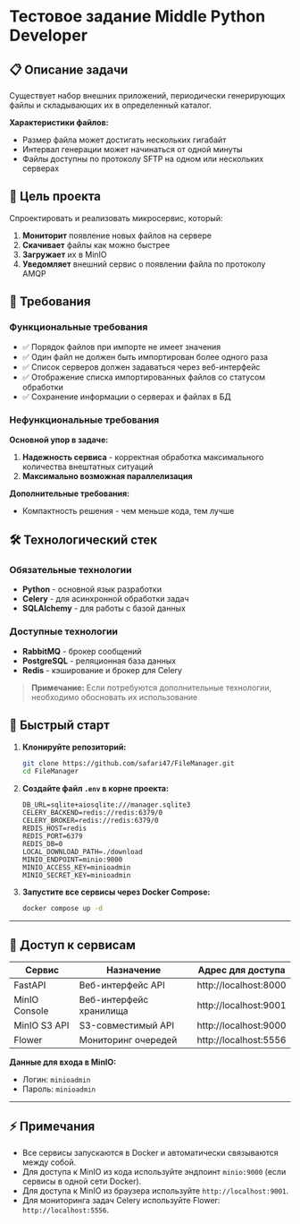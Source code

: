 # Тестовое задание Middle Python Developer

## 📋 Описание задачи

Существует набор внешних приложений, периодически генерирующих файлы и складывающих их в определенный каталог. 

**Характеристики файлов:**
- Размер файла может достигать нескольких гигабайт
- Интервал генерации может начинаться от одной минуты
- Файлы доступны по протоколу SFTP на одном или нескольких серверах

## 🎯 Цель проекта

Спроектировать и реализовать микросервис, который:

1. **Мониторит** появление новых файлов на сервере
2. **Скачивает** файлы как можно быстрее
3. **Загружает** их в MinIO
4. **Уведомляет** внешний сервис о появлении файла по протоколу AMQP

## 📝 Требования

### Функциональные требования
- ✅ Порядок файлов при импорте не имеет значения
- ✅ Один файл не должен быть импортирован более одного раза
- ✅ Список серверов должен задаваться через веб-интерфейс
- ✅ Отображение списка импортированных файлов со статусом обработки
- ✅ Сохранение информации о серверах и файлах в БД

### Нефункциональные требования

**Основной упор в задаче:**
1. **Надежность сервиса** - корректная обработка максимального количества внештатных ситуаций
2. **Максимально возможная параллелизация**

**Дополнительные требования:**
- Компактность решения - чем меньше кода, тем лучше

## 🛠 Технологический стек

### Обязательные технологии
- **Python** - основной язык разработки
- **Celery** - для асинхронной обработки задач
- **SQLAlchemy** - для работы с базой данных

### Доступные технологии
- **RabbitMQ** - брокер сообщений
- **PostgreSQL** - реляционная база данных
- **Redis** - кэширование и брокер для Celery

> **Примечание:** Если потребуются дополнительные технологии, необходимо обосновать их использование


## 🚀 Быстрый старт

1. **Клонируйте репозиторий:**
   ```bash
   git clone https://github.com/safari47/FileManager.git
   cd FileManager
   ```

2. **Создайте файл `.env` в корне проекта:**
   ```dotenv
   DB_URL=sqlite+aiosqlite:///manager.sqlite3
   CELERY_BACKEND=redis://redis:6379/0
   CELERY_BROKER=redis://redis:6379/0
   REDIS_HOST=redis
   REDIS_PORT=6379
   REDIS_DB=0
   LOCAL_DOWNLOAD_PATH=./download
   MINIO_ENDPOINT=minio:9000
   MINIO_ACCESS_KEY=minioadmin
   MINIO_SECRET_KEY=minioadmin
   ```

3. **Запустите все сервисы через Docker Compose:**
   ```bash
   docker compose up -d
   ```

---

## 📡 Доступ к сервисам

| Сервис         | Назначение                | Адрес для доступа           |
|----------------|--------------------------|-----------------------------|
| FastAPI        | Веб-интерфейс API        | http://localhost:8000       |
| MinIO Console  | Веб-интерфейс хранилища  | http://localhost:9001       |
| MinIO S3 API   | S3-совместимый API       | http://localhost:9000       |
| Flower         | Мониторинг очередей      | http://localhost:5556       |

**Данные для входа в MinIO:**
  - Логин: `minioadmin`
  - Пароль: `minioadmin`

---

## ⚡ Примечания

- Все сервисы запускаются в Docker и автоматически связываются между собой.
- Для доступа к MinIO из кода используйте эндпоинт `minio:9000` (если сервисы в одной сети Docker).
- Для доступа к MinIO из браузера используйте `http://localhost:9001`.
- Для мониторинга задач Celery используйте Flower: `http://localhost:5556`.